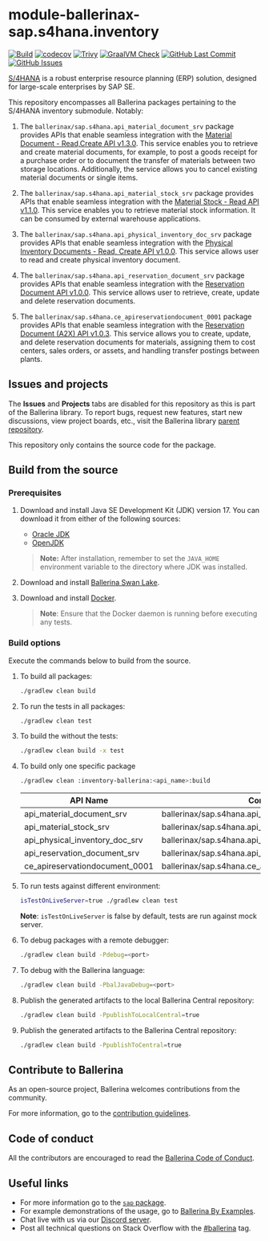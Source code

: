 # module-ballerinax-sap.s4hana.inventory

[![Build](https://github.com/ballerina-platform/module-ballerinax-sap.s4hana.inventory/actions/workflows/ci.yml/badge.svg)](https://github.com/ballerina-platform/module-ballerinax-sap.s4hana.inventory/actions/workflows/ci.yml)
[![codecov](https://codecov.io/gh/ballerina-platform/module-ballerinax-sap.s4hana.inventory/branch/main/graph/badge.svg)](https://codecov.io/gh/ballerina-platform/module-ballerinax-sap.s4hana.inventory)
[![Trivy](https://github.com/ballerina-platform/module-ballerinax-sap.s4hana.inventory/actions/workflows/trivy-scan.yml/badge.svg)](https://github.com/ballerina-platform/module-ballerinax-sap.s4hana.inventory/actions/workflows/trivy-scan.yml)
[![GraalVM Check](https://github.com/ballerina-platform/module-ballerinax-sap.s4hana.inventory/actions/workflows/build-with-bal-test-graalvm.yml/badge.svg)](https://github.com/ballerina-platform/module-ballerinax-sap.s4hana.inventory/actions/workflows/build-with-bal-test-graalvm.yml)
[![GitHub Last Commit](https://img.shields.io/github/last-commit/ballerina-platform/module-ballerinax-sap.s4hana.inventory.svg)](https://github.com/ballerina-platform/module-ballerinax-sap.s4hana.inventory/commits/main)
[![GitHub Issues](https://img.shields.io/github/issues/ballerina-platform/ballerina-library/module/s4hana.svg?label=Open%20Issues)](https://github.com/ballerina-platform/ballerina-library/labels/module%2Fs4hana)

[S/4HANA](https://www.sap.com/india/products/erp/s4hana.html) is a robust enterprise resource planning (ERP) solution,
designed for large-scale enterprises by SAP SE.

This repository encompasses all Ballerina packages pertaining to the S/4HANA inventory submodule. Notably:

1. The `ballerinax/sap.s4hana.api_material_document_srv` package provides APIs that enable seamless integration with
   the [Material Document - Read,Create API v1.3.0](https://api.sap.com/api/API_MATERIAL_DOCUMENT_SRV/overview). This
   service enables you to retrieve and create material documents, for example, to post a goods receipt for a purchase
   order or to document the transfer of materials between two storage locations. Additionally, the service allows you to
   cancel existing material documents or single items.

2. The `ballerinax/sap.s4hana.api_material_stock_srv` package provides APIs that enable seamless integration with
   the [Material Stock - Read API v1.1.0](https://api.sap.com/api/API_MATERIAL_STOCK_SRV/overview). This service enables
   you to retrieve material stock information. It can be consumed by external warehouse applications.

3. The `ballerinax/sap.s4hana.api_physical_inventory_doc_srv` package provides APIs that enable seamless integration
   with
   the [Physical Inventory Documents - Read, Create API v1.0.0](https://api.sap.com/api/API_PHYSICAL_INVENTORY_DOC_SRV/overview).
   This service allows user to read and create physical inventory document.

4. The `ballerinax/sap.s4hana.api_reservation_document_srv` package provides APIs that enable seamless integration with
   the [Reservation Document API v1.0.0](https://api.sap.com/api/API_RESERVATION_DOCUMENT_SRV/overview). This service
   allows user to retrieve, create, update and delete reservation documents.

5. The `ballerinax/sap.s4hana.ce_apireservationdocument_0001` package provides APIs that enable seamless integration
   with the [Reservation Document (A2X) API v1.0.3](https://api.sap.com/api/CE_APIRESERVATIONDOCUMENT_0001/overview).
   This service allows you to create, update, and delete reservation documents for materials, assigning them to cost
   centers, sales orders, or assets, and handling transfer postings between plants.

## Issues and projects

The **Issues** and **Projects** tabs are disabled for this repository as this is part of the Ballerina library. To
report bugs, request new features, start new discussions, view project boards, etc., visit the Ballerina
library [parent repository](https://github.com/ballerina-platform/ballerina-library).

This repository only contains the source code for the package.

## Build from the source

### Prerequisites

1. Download and install Java SE Development Kit (JDK) version 17. You can download it from either of the following
   sources:

    * [Oracle JDK](https://www.oracle.com/java/technologies/downloads/)
    * [OpenJDK](https://adoptium.net/)

   > **Note:** After installation, remember to set the `JAVA_HOME` environment variable to the directory where JDK was
   installed.

2. Download and install [Ballerina Swan Lake](https://ballerina.io/).

3. Download and install [Docker](https://www.docker.com/get-started).

   > **Note**: Ensure that the Docker daemon is running before executing any tests.

### Build options

Execute the commands below to build from the source.

1. To build all packages:

   ```bash
   ./gradlew clean build
   ```

2. To run the tests in all packages:

   ```bash
   ./gradlew clean test
   ```

3. To build the without the tests:

   ```bash
   ./gradlew clean build -x test
   ```

4. To build only one specific package

   ```bash
   ./gradlew clean :inventory-ballerina:<api_name>:build
   ```

   | API Name                       | Connector                                            |
   |--------------------------------|------------------------------------------------------|
   | api_material_document_srv      | ballerinax/sap.s4hana.api_material_document_srv      |
   | api_material_stock_srv         | ballerinax/sap.s4hana.api_material_stock_srv         |
   | api_physical_inventory_doc_srv | ballerinax/sap.s4hana.api_physical_inventory_doc_srv |
   | api_reservation_document_srv   | ballerinax/sap.s4hana.api_reservation_document_srv   |
   | ce_apireservationdocument_0001 | ballerinax/sap.s4hana.ce_apireservationdocument_0001 |

5. To run tests against different environment:

   ```bash
   isTestOnLiveServer=true ./gradlew clean test 
   ```
   **Note**: `isTestOnLiveServer` is false by default, tests are run against mock server.

6. To debug packages with a remote debugger:

   ```bash
   ./gradlew clean build -Pdebug=<port>
   ```

7. To debug with the Ballerina language:

   ```bash
   ./gradlew clean build -PbalJavaDebug=<port>
   ```

8. Publish the generated artifacts to the local Ballerina Central repository:

    ```bash
    ./gradlew clean build -PpublishToLocalCentral=true
    ```

9. Publish the generated artifacts to the Ballerina Central repository:

   ```bash
   ./gradlew clean build -PpublishToCentral=true
   ```

## Contribute to Ballerina

As an open-source project, Ballerina welcomes contributions from the community.

For more information, go to the [contribution guidelines](https://github.com/ballerina-platform/ballerina-lang/blob/master/CONTRIBUTING.md).

## Code of conduct

All the contributors are encouraged to read the [Ballerina Code of Conduct](https://ballerina.io/code-of-conduct).

## Useful links

* For more information go to the [`sap` package](https://lib.ballerina.io/ballerinax/sap/latest).
* For example demonstrations of the usage, go to [Ballerina By Examples](https://ballerina.io/learn/by-example/).
* Chat live with us via our [Discord server](https://discord.gg/ballerinalang).
* Post all technical questions on Stack Overflow with the [#ballerina](https://stackoverflow.com/questions/tagged/ballerina) tag.